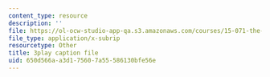 ```yaml
---
content_type: resource
description: ''
file: https://ol-ocw-studio-app-qa.s3.amazonaws.com/courses/15-071-the-analytics-edge-spring-2017/650d566aa3d175607a55586130bfe56e_SBWns1XNcuY.srt
file_type: application/x-subrip
resourcetype: Other
title: 3play caption file
uid: 650d566a-a3d1-7560-7a55-586130bfe56e
---
```


